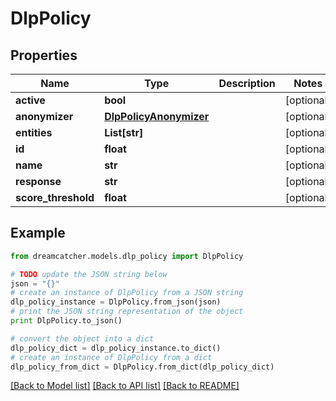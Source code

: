 # DlpPolicy


## Properties
Name | Type | Description | Notes
------------ | ------------- | ------------- | -------------
**active** | **bool** |  | [optional] 
**anonymizer** | [**DlpPolicyAnonymizer**](DlpPolicyAnonymizer.md) |  | [optional] 
**entities** | **List[str]** |  | [optional] 
**id** | **float** |  | [optional] 
**name** | **str** |  | [optional] 
**response** | **str** |  | [optional] 
**score_threshold** | **float** |  | [optional] 

## Example

```python
from dreamcatcher.models.dlp_policy import DlpPolicy

# TODO update the JSON string below
json = "{}"
# create an instance of DlpPolicy from a JSON string
dlp_policy_instance = DlpPolicy.from_json(json)
# print the JSON string representation of the object
print DlpPolicy.to_json()

# convert the object into a dict
dlp_policy_dict = dlp_policy_instance.to_dict()
# create an instance of DlpPolicy from a dict
dlp_policy_from_dict = DlpPolicy.from_dict(dlp_policy_dict)
```
[[Back to Model list]](../README.md#documentation-for-models) [[Back to API list]](../README.md#documentation-for-api-endpoints) [[Back to README]](../README.md)


